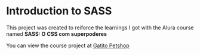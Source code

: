 # Introduction to SASS

This project was created to reiforce the learnings I got with the Alura course named **SASS: O CSS com superpoderes**

You can view the course project at [Gatito Petshop](https://theawesomestorm.github.io/SASS-introduction/)
